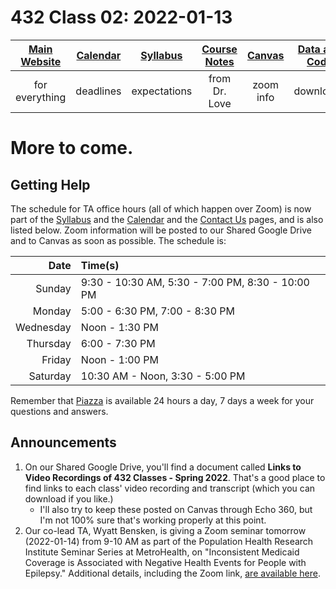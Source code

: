 # 432 Class 02: 2022-01-13

[Main Website](https://thomaselove.github.io/432/) | [Calendar](https://thomaselove.github.io/432/calendar.html) | [Syllabus](https://thomaselove.github.io/432-2022-syllabus/) | [Course Notes](https://thomaselove.github.io/432-notes/) | [Canvas](https://canvas.case.edu) | [Data and Code](https://github.com/THOMASELOVE/432-data) | [Sources](https://github.com/THOMASELOVE/432-2022/tree/main/references) | [Contact Us](https://thomaselove.github.io/432/contact.html)
:-----------: | :--------------: | :----------: | :---------: | :-------------: | :-----------: | :------------: | :-------------:
for everything | deadlines | expectations | from Dr. Love | zoom info | downloads | read/watch | need help?

# More to come.

## Getting Help

The schedule for TA office hours (all of which happen over Zoom) is now part of the [Syllabus](https://thomaselove.github.io/432-2022-syllabus/) and the [Calendar](https://thomaselove.github.io/432/calendar.html) and the [Contact Us](https://thomaselove.github.io/432/contact.html) pages, and is also listed below. Zoom information will be posted to our Shared Google Drive and to Canvas as soon as possible. The schedule is:

Date | Time(s)
---: | :----------
Sunday |	9:30 - 10:30 AM, 5:30 - 7:00 PM, 8:30 - 10:00 PM
Monday |	5:00 - 6:30 PM, 7:00 - 8:30 PM
Wednesday |	Noon - 1:30 PM
Thursday |	6:00 - 7:30 PM
Friday |	Noon - 1:00 PM
Saturday |	10:30 AM - Noon, 3:30 - 5:00 PM

Remember that [Piazza](https://piazza.com/case/spring2022/pqhs432) is available 24 hours a day, 7 days a week for your questions and answers.

## Announcements

1. On our Shared Google Drive, you'll find a document called **Links to Video Recordings of 432 Classes - Spring 2022**. That's a good place to find links to each class' video recording and transcript (which you can download if you like.) 
    - I'll also try to keep these posted on Canvas through Echo 360, but I'm not 100% sure that's working properly at this point.
2. Our co-lead TA, Wyatt Bensken, is giving a Zoom seminar tomorrow (2022-01-14) from 9-10 AM as part of the Population Health Research Institute Seminar Series at MetroHealth, on "Inconsistent Medicaid Coverage is Associated with Negative Health Events for People with Epilepsy." Additional details, including the Zoom link, [are available here](https://www.metrohealth.org/population-health-research-institute/seminar-series).

